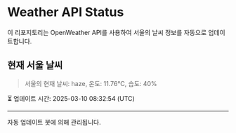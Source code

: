 
# Weather API Status

이 리포지토리는 OpenWeather API를 사용하여 서울의 날씨 정보를 자동으로 업데이트합니다.

## 현재 서울 날씨
> 서울의 현재 날씨: haze, 온도: 11.76°C, 습도: 40%

⏳ 업데이트 시간: 2025-03-10 08:32:54 (UTC)

---
자동 업데이트 봇에 의해 관리됩니다.
